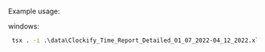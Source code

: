 Example usage:


windows:
```cmd
 tsx . -i .\data\Clockify_Time_Report_Detailed_01_07_2022-04_12_2022.xlsx  --part-time-ranges 2022-03:2022-07 2022-10:2023-01
```


